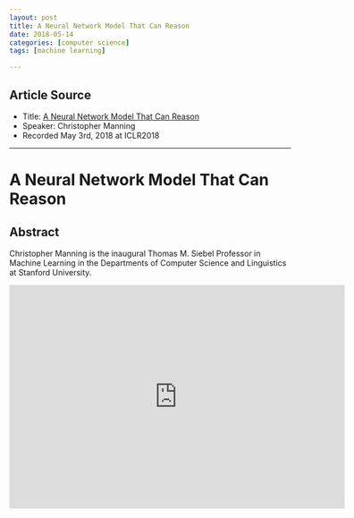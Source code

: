 ```yaml
---
layout: post
title: A Neural Network Model That Can Reason
date: 2018-05-14
categories: [computer science]
tags: [machine learning]

---
```


## Article Source
* Title: [A Neural Network Model That Can Reason](https://www.youtube.com/watch?v=24AX4qJ7Tts)
* Speaker: Christopher Manning
* Recorded May 3rd, 2018 at ICLR2018

---



# A Neural Network Model That Can Reason

## Abstract

Christopher Manning is the inaugural Thomas M. Siebel Professor in Machine Learning in the Departments of Computer Science and Linguistics at Stanford University. 

<iframe width="600" height="400" src="https://www.youtube.com/embed/24AX4qJ7Tts" frameborder="0" allow="autoplay; encrypted-media" allowfullscreen></iframe>